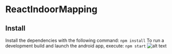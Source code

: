 # ReactIndoorMapping
## Install
Install the dependencies with the following command:
`npm install`
To run a development build and launch the android app, execute:
`npm start`
![alt text](image.jpg.gif)
